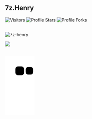 ## 7z.Henry
<img src="https://komarev.com/ghpvc/?username=7z-henry&label=Profile%20Views&color=008042&style=flat&label=Visitors" alt="Visitors"></a>
<img src="https://img.shields.io/badge/dynamic/json?&label=Total%20Stars&color=008042&style=flat&style=for-the-badge&query=%24.stars&url=https://api.github-star-counter.workers.dev/user/7z-henry" alt="Profile Stars"></a>
<img src="https://img.shields.io/badge/dynamic/json?&label=Total%20Forks&color=008042&style=flat&style=for-the-badge&query=%24.forks&url=https://api.github-star-counter.workers.dev/user/7z-henry" alt="Profile Forks"></a>

##

</a><img align="center" src="https://github-readme-stats.vercel.app/api/top-langs?username=7z-henry&count_private=true&hide=procfile&theme=dark&border_color=000000&cache_seconds=1800&layout=compact&langs_count=10&custom_title=Most Used Coding Languages" alt="7z-henry" /></p> 
<a href="https://www.7zz.shop/" target="_blank"> <img src="https://discord.c99.nl/widget/theme-4/540958304910835735.png"/></a>
##
<a href="https://www.7zz.shop/" target="_blank"><img src="https://github.com/rafaballerini/rafaballerini/blob/output/github-contribution-grid-snake.svg" alt="Snake"></a>
##
